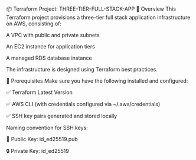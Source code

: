 📦 Terraform Project: THREE-TIER-FULL-STACK-APP
📝 Overview
This Terraform project provisions a three-tier full stack application infrastructure on AWS, consisting of:

A VPC with public and private subnets

An EC2 instance for application tiers

A managed RDS database instance

The infrastructure is designed using Terraform best practices.

🔧 Prerequisites
Make sure you have the following installed and configured:

✅ Terraform Latest Version

✅ AWS CLI (with credentials configured via ~/.aws/credentials)

✅ SSH key pairs generated and stored locally

Naming convention for SSH keys:

🔑 Public Key: id_ed25519.pub

🔒 Private Key: id_ed25519